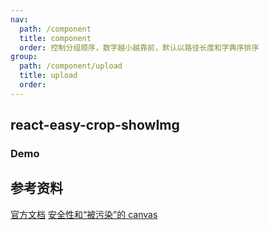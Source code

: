 ```yaml
---
nav:
  path: /component
  title: component
  order: 控制分组顺序，数字越小越靠前，默认以路径长度和字典序排序
group:
  path: /component/upload
  title: upload
  order:
---
```


## react-easy-crop-showImg

### Demo

<code src="./ReactEasyCropShowImg.tsx" title='基于react-easy-crop的的剪切结果显示' desc='剪切在线图片(需要在线图片本身支持跨域)'></code>

## 参考资料

[官方文档](https://github.com/ricardo-ch/react-easy-crop#props) [安全性和“被污染”的 canvas](https://developer.mozilla.org/zh-CN/docs/Web/HTML/CORS_enabled_image)
